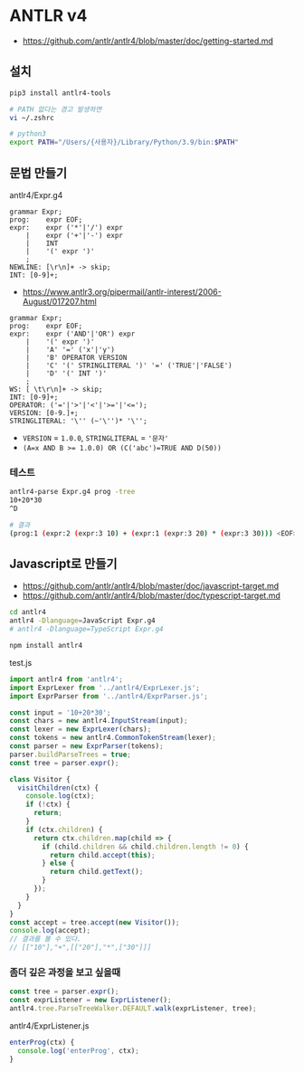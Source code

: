 # ANTLR v4
* https://github.com/antlr/antlr4/blob/master/doc/getting-started.md

## 설치
```sh
pip3 install antlr4-tools

# PATH 없다는 경고 발생하면
vi ~/.zshrc

# python3
export PATH="/Users/{사용자}/Library/Python/3.9/bin:$PATH"
```

## 문법 만들기
antlr4/Expr.g4
```g4
grammar Expr;
prog:    expr EOF;
expr:    expr ('*'|'/') expr
    |    expr ('+'|'-') expr
    |    INT
    |    '(' expr ')'
    ;
NEWLINE: [\r\n]+ -> skip;
INT: [0-9]+;
```

* https://www.antlr3.org/pipermail/antlr-interest/2006-August/017207.html
```g4
grammar Expr;
prog:    expr EOF;
expr:    expr ('AND'|'OR') expr
    |    '(' expr ')'
    |    'A' '=' ('x'|'y')
    |    'B' OPERATOR VERSION
    |    'C' '(' STRINGLITERAL ')' '=' ('TRUE'|'FALSE')
    |    'D' '(' INT ')'
    ;
WS: [ \t\r\n]+ -> skip;
INT: [0-9]+;
OPERATOR: ('='|'>'|'<'|'>='|'<=');
VERSION: [0-9.]+;
STRINGLITERAL: '\'' (~'\'')* '\'';
```
* `VERSION` = `1.0.0`, `STRINGLITERAL` = `'문자'`
* `(A=x AND B >= 1.0.0) OR (C('abc')=TRUE AND D(50))`

### 테스트
```sh
antlr4-parse Expr.g4 prog -tree
10+20*30
^D

# 결과
(prog:1 (expr:2 (expr:3 10) + (expr:1 (expr:3 20) * (expr:3 30))) <EOF>)
```

## Javascript로 만들기
* https://github.com/antlr/antlr4/blob/master/doc/javascript-target.md
* https://github.com/antlr/antlr4/blob/master/doc/typescript-target.md
```sh
cd antlr4
antlr4 -Dlanguage=JavaScript Expr.g4
# antlr4 -Dlanguage=TypeScript Expr.g4

npm install antlr4
```

test.js
```js
import antlr4 from 'antlr4';
import ExprLexer from '../antlr4/ExprLexer.js';
import ExprParser from '../antlr4/ExprParser.js';

const input = '10+20*30';
const chars = new antlr4.InputStream(input);
const lexer = new ExprLexer(chars);
const tokens = new antlr4.CommonTokenStream(lexer);
const parser = new ExprParser(tokens);
parser.buildParseTrees = true;
const tree = parser.expr();

class Visitor {
  visitChildren(ctx) {
    console.log(ctx);
    if (!ctx) {
      return;
    }
    if (ctx.children) {
      return ctx.children.map(child => {
        if (child.children && child.children.length != 0) {
          return child.accept(this);
        } else {
          return child.getText();
        }
      });
    }
  }
}
const accept = tree.accept(new Visitor());
console.log(accept);
// 결과를 볼 수 있다.
// [["10"],"+",[["20"],"*",["30"]]]
```

### 좀더 깊은 과정을 보고 싶을때
```js
const tree = parser.expr();
const exprListener = new ExprListener();
antlr4.tree.ParseTreeWalker.DEFAULT.walk(exprListener, tree);
```

antlr4/ExprListener.js
```js
enterProg(ctx) {
  console.log('enterProg', ctx);
}
```

<!-- THANOS
```g4
grammar ExpressionV1;

expression:
    PERCENT'('NUMBER')' #percent
    | OS op=(EQ|NEQ) value=OS_VALUE #os
    | OS_VER op=(EQ|NEQ|GT|GTE|LT|LTE) value=(NUMBER | NUMBER_WITH_DOT) #osVer
    | APP op=(EQ|NEQ) value=APP_VALUE #app
    | APP_VER op=(EQ|NEQ|GT|GTE|LT|LTE) value=(NUMBER | NUMBER_WITH_DOT) #appVer
    | HQL'('query=SQUOTA_STRING')' op=EQ value=BOOLEAN #hql
    | PERIOD'('from=TIME_STRING'~'to=TIME_STRING')' #period
    | HEADER'('key=DQUOTA_STRING')' op=(EQ|NEQ|CONTAINS) value=DQUOTA_STRING #header
    | expression AND expression #and
    | expression OR expression #or
    | left=LEFT_BRACKET expression right=RIGHT_BRACKET #parent
;

PERCENT: 'PERCENT';
OS: 'OS';
OS_VER: 'OS_VER';
APP: 'APP';
APP_VER: 'APP_VER';
HQL: 'HQL';
PERIOD: 'PERIOD';
HEADER: 'HEADER';

LEFT_BRACKET: '(';
RIGHT_BRACKET: ')';
EQ: '=';
NEQ: '!=';
GT: '>';
GTE: '>=';
LT: '<';
LTE: '<=';
CONTAINS: 'CONTAINS';
AND: 'AND';
OR: 'OR';

NUMBER: [0-9]+;
fragment DIGIT_1: [0-9];
fragment DIGIT_2: DIGIT_1 DIGIT_1;

BOOLEAN: 'TRUE'|'FALSE';
TIME_STRING: DIGIT_2':'DIGIT_2;
SQUOTA_STRING:  '\'' ('\\'. | '\'\'' | ~('\'' | '\\'))* '\'';
DQUOTA_STRING: '"' ('\\'. | '""' | ~('"' | '\\'))* '"';

NUMBER_WITH_DOT: NUMBER'.'NUMBER'.'?NUMBER?;
OS_VALUE: 'IOS' | 'ANDROID';
APP_VALUE: 'KAKAO_TALK' | 'KAKAO_PAY';

s: expression EOF;
WS: [ \t\r\n]+ -> skip
;
```
-->
